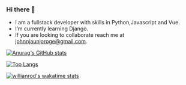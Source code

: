 ### Hi there 👋

<!--
**John-Njau/John-Njau** is a ✨ _special_ ✨ repository because its `README.md` (this file) appears on your GitHub profile.

Here are some ideas to get you started:

- 🔭 I’m currently working on ...
- 🌱 I’m currently learning ...
- 👯 I’m looking to collaborate on ...
- 🤔 I’m looking for help with ...
- 💬 Ask me about ...
- 📫 How to reach me: ...
- 😄 Pronouns: ...
- ⚡ Fun fact: ...
-->

-  I am a fullstack developer with skills in Python,Javascript and Vue.
-  I’m currently learning Django.
- If you are looking to collaborate reach me at <a>johnnjaunjoroge@gmail.com</a>.


[![Anurag's GitHub stats](https://github-readme-stats.vercel.app/api?username=John-Njau&hide=issues&show_icons=true&theme=radical)](https://github.com/anuraghazra/github-readme-stats)

  [![Top Langs](https://github-readme-stats.vercel.app/api/top-langs/?username=John-Njau)](https://github.com/anuraghazra/github-readme-stats) 
  
  [![willianrod's wakatime stats](https://github-readme-stats.vercel.app/api/wakatime?username=Johnnypaps)](https://github.com/anuraghazra/github-readme-stats)

